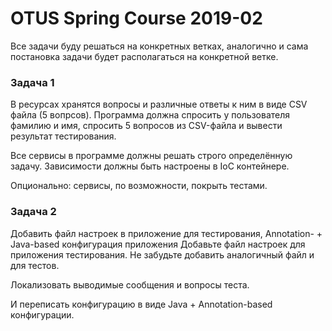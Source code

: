 # OTUS Spring Course 2019-02

Все задачи буду решаться на конкретных ветках, аналогично и сама постановка задачи будет располагаться 
на конкретной ветке.

### Задача 1
В ресурсах хранятся вопросы и различные ответы к ним в виде CSV файла (5 вопрсов). Программа должна спросить 
у пользователя фамилию и имя, спросить 5 вопросов из CSV-файла и вывести результат тестирования.

Все сервисы в программе должны решать строго определённую задачу. Зависимости должны быть настроены в IoC контейнере.

Опционально: сервисы, по возможности, покрыть тестами.

### Задача 2
Добавить файл настроек в приложение для тестирования, Annotation- + Java-based конфигурация приложения
Добавьте файл настроек для приложения тестирования.
Не забудьте добавить аналогичный файл и для тестов.

Локализовать выводимые сообщения и вопросы теста.

И переписать конфигурацию в виде Java + Annotation-based конфигурации.